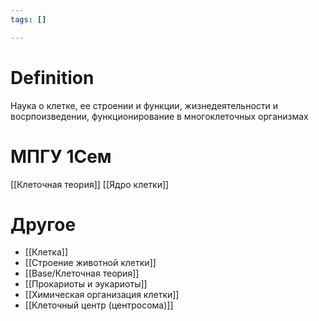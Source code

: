 ```yaml
---
tags: []

---
```

# Definition
Наука о клетке, ее строении и функции, жизнедеятельности и восрпоизведении, функционирование в многоклеточных организмах
# МПГУ 1Сем
[[Клеточная теория]]
[[Ядро клетки]]

# Другое
- [[Клетка]]
- [[Строение животной клетки]]
- [[Base/Клеточная теория]]
- [[Прокариоты и эукариоты]]
- [[Химическая организация клетки]]
- [[Клеточный центр (центросома)]]